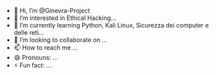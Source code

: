 - 👋 Hi, I’m @Ginevra-Project
- 👀 I’m interested in Ethical Hacking...
- 🌱 I’m currently learning Python, Kali Linux, Sicurezza dei computer e delle reti...
- 💞️ I’m looking to collaborate on ...
- 📫 How to reach me ...
- 😄 Pronouns: ...
- ⚡ Fun fact: ...

<!---
Ginevra-Project/Ginevra-Project is a ✨ special ✨ repository because its `README.md` (this file) appears on your GitHub profile.
You can click the Preview link to take a look at your changes.
--->
